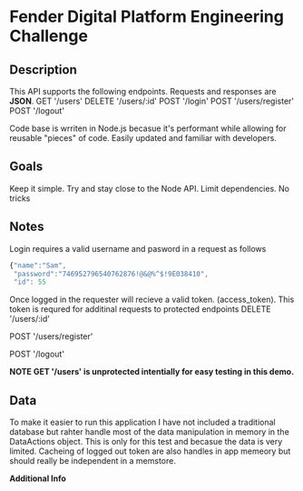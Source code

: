 # Fender Digital Platform Engineering Challenge

## Description

This API supports the following endpoints. Requests and responses are **JSON**.
GET '/users'
DELETE '/users/:id'
POST '/login'
POST '/users/register'
POST '/logout'

Code base is wrriten in Node.js becasue it's performant while allowing for reusable "pieces" of code. Easily updated and familiar with developers.

## Goals
Keep it simple. Try and stay close to the Node API. Limit dependencies. No tricks

## Notes

Login requires a valid username and pasword in a request as follows
```javascript
{"name":"Sam",
 "password":"746952796540762876!@&@%^$!9E038410",
 "id": 55
```

Once logged in the requester will recieve a valid token. (access_token). This token is requred for additinal requests to protected endpoints
DELETE '/users/:id'

POST '/users/register'

POST '/logout'

**NOTE  GET '/users' is unprotected intentially for easy testing in this demo.**

## Data
To make it easier to run this application I have not included a traditional database but rahter handle most of the data manipulation in memory in the DataActions object. This is only for this test and becasue the data is very limited.
Cacheing of logged out token are also handles in app memeory but should really be independent in a memstore.


**Additional Info**

